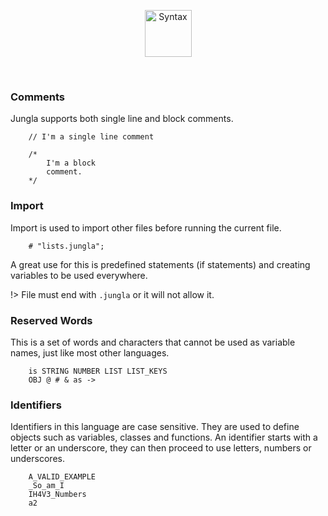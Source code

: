 <p align="center">
    <img src="./assets/img/Headers/Syntax.svg" height="75px" alt="Syntax"  title="Syntax">
</p>
<br />

### Comments

Jungla supports both single line and block comments.

```Jungla
    // I'm a single line comment
```

```Jungla
    /*
        I'm a block
        comment.
    */
```

### Import

Import is used to import other files before running the current file.

```Jungla
	# "lists.jungla";
```

A great use for this is predefined statements (if statements) and creating variables to be used everywhere.

!> File must end with `.jungla` or it will not allow it.

### Reserved Words

This is a set of words and characters that cannot be used as variable names, just like most other languages.

```Jungla
	is STRING NUMBER LIST LIST_KEYS
	OBJ @ # & as ->
```

### Identifiers

Identifiers in this language are case sensitive. They are used to define objects such as variables, classes and functions.
An identifier starts with a letter or an underscore, they can then proceed to use letters, numbers or underscores.

```Jungla
    A_VALID_EXAMPLE
    _So_am_I
    IH4V3_Numbers
    a2
```
